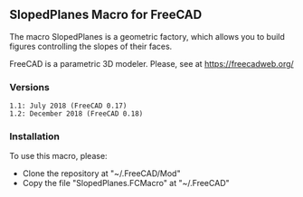 ## SlopedPlanes Macro for FreeCAD
The macro SlopedPlanes is a geometric factory, which allows you to build figures controlling the slopes of their faces.

FreeCAD is a parametric 3D modeler. Please, see at https://freecadweb.org/

### Versions

    1.1: July 2018 (FreeCAD 0.17)
    1.2: December 2018 (FreeCAD 0.18)

### Installation
To use this macro, please:

* Clone the repository at "~/.FreeCAD/Mod"
* Copy the file "SlopedPlanes.FCMacro" at "~/.FreeCAD"
